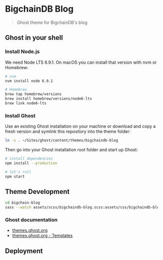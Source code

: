 # BigchainDB Blog

> Ghost theme for BigchainDB's blog

## Ghost in your shell

### Install Node.js

We need Node LTS 6.9.1. On macOS you can install that version with nvm or Homebrew:

```bash
# nvm
nvm install node 6.9.1

# Homebrew
brew tap homebrew/versions
brew install homebrew/versions/node6-lts
brew link node6-lts
```

### Install Ghost

Use an existing Ghost installation on your machine or download and copy a fresh version and  symlink this repository into the theme folder:

```bash
ln -s . ~/Sites/ghost/content/themes/bigchaindb-blog
```

Then go into your Ghost installation root folder and start up Ghost:

```bash
# install dependencies
npm install --production

# let's roll
npm start
```

## Theme Development

```bash
cd bigchain-blog
sass --watch assets/scss/bigchaindb-blog.scss:assets/css/bigchaindb-blog.css
```


### Ghost documentation

- [themes.ghost.org](https://themes.ghost.org)
- [themes.ghost.org - Templates](https://themes.ghost.org/docs/templates)

## Deployment
